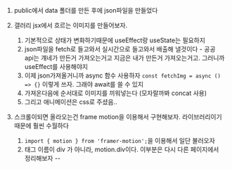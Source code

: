 
1. public에서 data 폴더를 만든 후에 json파일을 만들었다

2. 갤러리 jsx에서 흐르는 이미지를 만들어보자.
	1. 기본적으로 상태가 변화하기때문에 useEffect랑 useState는 필요하지
	2. json파일을 fetch로 들고와서 실시간으로 들고와서 배출해 낼것이다 - 공공 api는 걔네가 만든거 가져오는거고 지금은 내가 만든거 가져오는거고. 그러니까 useEffect를 사용해야지
	3. 이제 json가져올거니까 async 함수 사용하자 `const fetchImg = async () => {}` 이렇게 쓰자. 그래야 await를 쓸 수 있지
	4. 가져온다음에 순서대로 이미지를 끼워넣는다 (모자랄까봐 concat 사용)
	5. 그리고 애니메이션은 css로 주셨음..

3. 스크롤이되면 올라오는건 frame motion을 이용해서 구현해보자. 라이브러리이기때문에 훨씬 수월하다
	1. `import { motion } from 'framer-motion';`을 이용해서 일단 불러오자
	2. 태그 이름이 div 가 아니라, motion.div이다. 
	이부분은 다시 다른 페이지에서 정리해보자 -- 